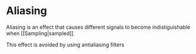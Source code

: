 # Aliasing

Aliasing is an effect that causes different signals to become indistiguishable when [[Sampling|sampled]]

This effect is avoided by using antialiasing filters